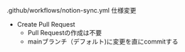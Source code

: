 .github/workflows/notion-sync.yml
仕様変更

- Create Pull Request
  - Pull Requestの作成は不要
  - mainブランチ（デフォルト)に変更を直にcommitする
